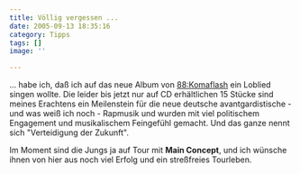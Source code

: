 ```yaml
---
title: Völlig vergessen ...
date: 2005-09-13 18:35:16
category: Tipps
tags: []
image: ''

---
```


... habe ich, daß ich auf das neue Album von [88:Komaflash](http://www.88komaflash.com/) ein Loblied singen wollte. Die leider bis jetzt nur auf CD erhältlichen 15 Stücke sind meines Erachtens ein Meilenstein für die neue deutsche avantgardistische - und was weiß ich noch - Rapmusik und wurden mit viel politischem Engagement und musikalischem Feingefühl gemacht. Und das ganze nennt sich "Verteidigung der Zukunft".  

  

Im Moment sind die Jungs ja auf Tour mit **Main Concept**, und ich wünsche ihnen von hier aus noch viel Erfolg und ein streßfreies Tourleben.
